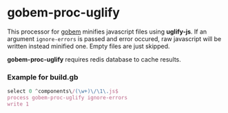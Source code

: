 # gobem-proc-uglify
This processor for [gobem](https://github.com/Enet/gobem) minifies javascript files using **uglify-js**. If an argument `ignore-errors` is passed and error occured, raw javascript will be written instead minified one. Empty files are just skipped.

**gobem-proc-uglify** requires redis database to cache results.

### Example for **build.gb**
```javascript
select 0 ^components\/(\w+)\/\1\.js$
process gobem-proc-uglify ignore-errors
write 1
```
